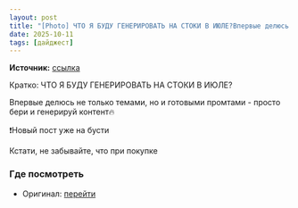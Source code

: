 ```yaml
---
layout: post
title: "[Photo] ЧТО Я БУДУ ГЕНЕРИРОВАТЬ НА СТОКИ В ИЮЛЕ?Впервые делюсь не только темами, но и готовыми [...]"
date: 2025-10-11
tags: [дайджест]
---
```


**Источник:** [ссылка](https://t.me/kiryl_motion/405)

Кратко: ЧТО Я БУДУ ГЕНЕРИРОВАТЬ НА СТОКИ В ИЮЛЕ?

Впервые делюсь не только темами, но и готовыми промтами - просто бери и генерируй контент🔥

❗️Новый пост уже на бусти 

Кстати, не забывайте, что при покупке 

### Где посмотреть
- Оригинал: [перейти]({link})

